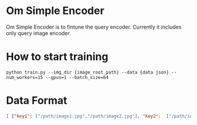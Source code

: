 # Om Simple Encoder
Om Simple Encoder is to fintune the query encoder. Currently it includes only query image encoder. 

# How to start training
```
python train.py --img_dir {image_root_path} --data {data json} --num_workers=15 --gpus=1 --batch_size=64 
```

# Data Format
```json
[ {"key1": ["/path/image1.jpg","/path/image2.jpg"], "key2":  ["/path/image1.jpg","/path/image2.jpg"]},...]
```
